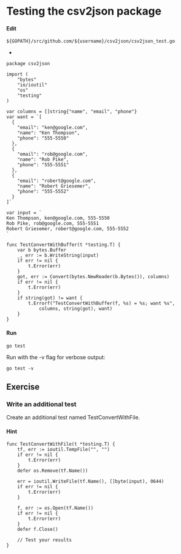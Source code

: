 # Testing the csv2json package

#### Edit 

    ${GOPATH}/src/github.com/${username}/csv2json/csv2json_test.go

-

	package csv2json

	import (
		"bytes"
		"io/ioutil"
		"os"
		"testing"
	)

	var columns = []string{"name", "email", "phone"}
	var want = `[
	  {
		"email": "ken@google.com",
		"name": "Ken Thompson",
		"phone": "555-5550"
	  },
	  {
		"email": "rob@google.com",
		"name": "Rob Pike",
		"phone": "555-5551"
	  },
	  {
		"email": "robert@google.com",
		"name": "Robert Griesemer",
		"phone": "555-5552"
	  }
	]`

	var input = `
	Ken Thompson, ken@google.com, 555-5550
	Rob Pike, rob@google.com, 555-5551
	Robert Griesemer, robert@google.com, 555-5552
	`

	func TestConvertWithBuffer(t *testing.T) {
		var b bytes.Buffer
		_, err := b.WriteString(input)
		if err != nil {
			t.Error(err)
		}
		got, err := Convert(bytes.NewReader(b.Bytes()), columns)
		if err != nil {
			t.Error(err)
		}
		if string(got) != want {
			t.Errorf("TestConvertWithBuffer(f, %s) = %s; want %s",
				columns, string(got), want)
		}
	}

#### Run

    go test


Run with the -v flag for verbose output:

    go test -v

## Exercise

### Write an additional test

Create an additional test named TestConvertWithFile.

#### Hint

	func TestConvertWithFile(t *testing.T) {
		tf, err := ioutil.TempFile("", "")
		if err != nil {
			t.Error(err)
		}
		defer os.Remove(tf.Name())

		err = ioutil.WriteFile(tf.Name(), []byte(input), 0644)
		if err != nil {
			t.Error(err)
		}

		f, err := os.Open(tf.Name())
		if err != nil {
			t.Error(err)
		}
		defer f.Close()

		// Test your results
	}

